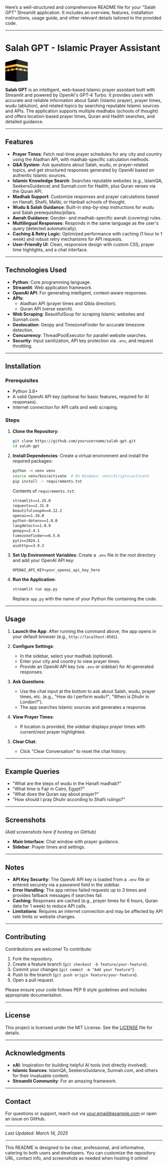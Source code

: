 Here’s a well-structured and comprehensive README file for your "Salah GPT" Streamlit application. It includes an overview, features, installation instructions, usage guide, and other relevant details tailored to the provided code.

---

# Salah GPT - Islamic Prayer Assistant

![Salah GPT Icon](https://raw.githubusercontent.com/twitter/twemoji/master/assets/svg/1f54b.svg)

**Salah GPT** is an intelligent, web-based Islamic prayer assistant built with Streamlit and powered by OpenAI's GPT-4 Turbo. It provides users with accurate and reliable information about Salah (Islamic prayer), prayer times, wudu (ablution), and related topics by searching reputable Islamic sources and APIs. The application supports multiple madhabs (schools of thought) and offers location-based prayer times, Quran and Hadith searches, and detailed guidance.

---

## Features

- **Prayer Times**: Fetch real-time prayer schedules for any city and country using the Aladhan API, with madhab-specific calculation methods.
- **Q&A System**: Ask questions about Salah, wudu, or prayer-related topics, and get structured responses generated by OpenAI based on authentic Islamic sources.
- **Islamic Knowledge Search**: Searches reputable websites (e.g., IslamQA, SeekersGuidance) and Sunnah.com for Hadith, plus Quran verses via the Quran API.
- **Madhab Support**: Customize responses and prayer calculations based on Hanafi, Shafii, Maliki, or Hanbali schools of thought.
- **Wudu & Salah Guidance**: Built-in step-by-step instructions for wudu and Salah prerequisites/pillars.
- **Awrah Guidance**: Gender- and madhab-specific awrah (covering) rules.
- **Multilingual Responses**: Responds in the same language as the user's query (detected automatically).
- **Caching & Retry Logic**: Optimized performance with caching (1 hour to 1 week) and robust retry mechanisms for API requests.
- **User-Friendly UI**: Clean, responsive design with custom CSS, prayer time highlights, and a chat interface.

---

## Technologies Used

- **Python**: Core programming language.
- **Streamlit**: Web application framework.
- **OpenAI API**: For generating intelligent, context-aware responses.
- **APIs**:
  - Aladhan API (prayer times and Qibla direction).
  - Quran API (verse search).
- **Web Scraping**: BeautifulSoup for scraping Islamic websites and Sunnah.com.
- **Geolocation**: Geopy and TimezoneFinder for accurate timezone detection.
- **Concurrency**: ThreadPoolExecutor for parallel website searches.
- **Security**: Input sanitization, API key protection via `.env`, and request throttling.

---

## Installation

### Prerequisites

- Python 3.8+
- A valid OpenAI API key (optional for basic features, required for AI responses).
- Internet connection for API calls and web scraping.

### Steps

1. **Clone the Repository**:
   ```bash
   git clone https://github.com/yourusername/salah-gpt.git
   cd salah-gpt
   ```

2. **Install Dependencies**:
   Create a virtual environment and install the required packages:
   ```bash
   python -m venv venv
   source venv/bin/activate  # On Windows: venv\Scripts\activate
   pip install -r requirements.txt
   ```

   Contents of `requirements.txt`:
   ```
   streamlit==1.25.0
   requests==2.31.0
   beautifulsoup4==4.12.2
   openai==1.10.0
   python-dotenv==1.0.0
   langdetect==1.0.9
   geopy==2.4.1
   timezonefinder==6.5.0
   pytz==2024.1
   aiohttp==3.9.3
   ```

3. **Set Up Environment Variables**:
   Create a `.env` file in the root directory and add your OpenAI API key:
   ```
   OPENAI_API_KEY=your_openai_api_key_here
   ```

4. **Run the Application**:
   ```bash
   streamlit run app.py
   ```
   Replace `app.py` with the name of your Python file containing the code.

---

## Usage

1. **Launch the App**:
   After running the command above, the app opens in your default browser (e.g., `http://localhost:8501`).

2. **Configure Settings**:
   - In the sidebar, select your madhab (optional).
   - Enter your city and country to view prayer times.
   - Provide an OpenAI API key (via `.env` or sidebar) for AI-generated responses.

3. **Ask Questions**:
   - Use the chat input at the bottom to ask about Salah, wudu, prayer times, etc. (e.g., "How do I perform wudu?", "When is Dhuhr in London?").
   - The app searches Islamic sources and generates a response.

4. **View Prayer Times**:
   - If location is provided, the sidebar displays prayer times with current/next prayer highlighted.

5. **Clear Chat**:
   - Click "Clear Conversation" to reset the chat history.

---

## Example Queries

- "What are the steps of wudu in the Hanafi madhab?"
- "What time is Fajr in Cairo, Egypt?"
- "What does the Quran say about prayer?"
- "How should I pray Dhuhr according to Shafii rulings?"

---

## Screenshots

*(Add screenshots here if hosting on GitHub)*

- **Main Interface**: Chat window with prayer guidance.
- **Sidebar**: Prayer times and settings.

---

## Notes

- **API Key Security**: The OpenAI API key is loaded from a `.env` file or entered securely via a password field in the sidebar.
- **Error Handling**: The app retries failed requests up to 3 times and provides fallback messages if searches fail.
- **Caching**: Responses are cached (e.g., prayer times for 6 hours, Quran data for 1 week) to reduce API calls.
- **Limitations**: Requires an internet connection and may be affected by API rate limits or website changes.

---

## Contributing

Contributions are welcome! To contribute:

1. Fork the repository.
2. Create a feature branch (`git checkout -b feature/your-feature`).
3. Commit your changes (`git commit -m "Add your feature"`).
4. Push to the branch (`git push origin feature/your-feature`).
5. Open a pull request.

Please ensure your code follows PEP 8 style guidelines and includes appropriate documentation.

---

## License

This project is licensed under the MIT License. See the [LICENSE](LICENSE) file for details.

---

## Acknowledgments

- **xAI**: Inspiration for building helpful AI tools (not directly involved).
- **Islamic Sources**: IslamQA, SeekersGuidance, Sunnah.com, and others for their invaluable content.
- **Streamlit Community**: For an amazing framework.

---

## Contact

For questions or support, reach out via [your.email@example.com](mailto:your.email@example.com) or open an issue on GitHub.

---

*Last Updated: March 14, 2025*

---

This README is designed to be clear, professional, and informative, catering to both users and developers. You can customize the repository URL, contact info, and screenshots as needed when hosting it online!